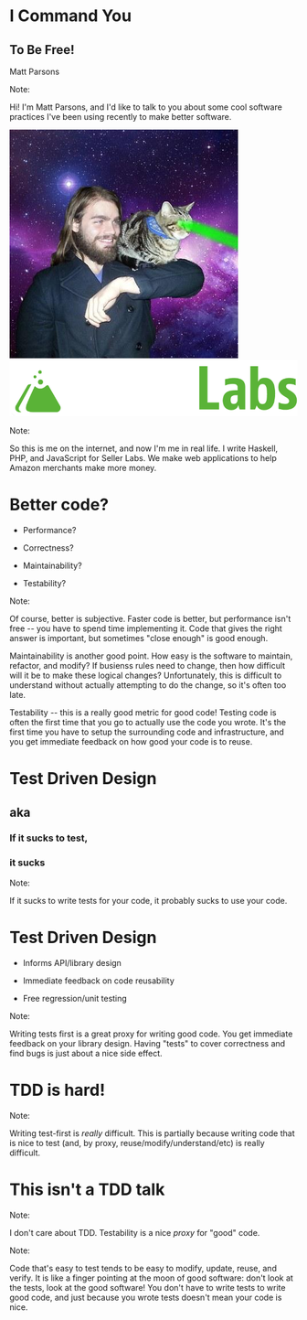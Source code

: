 # I Command You

## To Be Free!

Matt Parsons

Note:

Hi! I'm Matt Parsons, and I'd like to talk to you about some cool software
practices I've been using recently to make better software.


![](image_MattParsons.jpg) <!-- .element: id="plain" -->
![](seller-labs-dark.png) <!-- .element: id="plain" -->

Note:

So this is me on the internet, and now I'm me in real life. I write Haskell,
PHP, and JavaScript for Seller Labs. We make web applications to help Amazon
merchants make more money.


# Better code?

* Performance?
<!-- .element: class="fragment" -->
* Correctness?
<!-- .element: class="fragment" -->
* Maintainability?
<!-- .element: class="fragment" -->
* Testability?
<!-- .element: class="fragment" -->

Note:

Of course, better is subjective. Faster code is better, but performance isn't
free -- you have to spend time implementing it.  Code that gives the right
answer is important, but sometimes "close enough" is good enough.

Maintainability is another good point. How easy is the software to maintain,
refactor, and modify? If busienss rules need to change, then how difficult will
it be to make these logical changes? Unfortunately, this is difficult to
understand without actually attempting to do the change, so it's often too
late.

Testability -- this is a really good metric for good code! Testing code is
often the first time that you go to actually use the code you wrote. It's the
first time you have to setup the surrounding code and infrastructure, and you
get immediate feedback on how good your code is to reuse.


# Test Driven Design

## aka
<!-- .element: class="fragment" -->

### If it sucks to test,
<!-- .element: class="fragment" -->

### it sucks
<!-- .element: class="fragment" -->

Note:

If it sucks to write tests for your code, it probably sucks to use your code.


# Test Driven Design

* Informs API/library design
<!-- .element: class="fragment" -->
* Immediate feedback on code reusability
<!-- .element: class="fragment" -->
* Free regression/unit testing
<!-- .element: class="fragment" -->

Note:

Writing tests first is a great proxy for writing good code.
You get immediate feedback on your library design.
Having "tests" to cover correctness and find bugs is just about a nice side effect. 


# TDD is hard!

Note:

Writing test-first is *really* difficult.
This is partially because writing code that is nice to test (and, by proxy, reuse/modify/understand/etc) is really difficult.


# This isn't a TDD talk

Note:

I don't care about TDD. Testability is a nice *proxy* for "good" code.


<!-- .slide: data-background="finger-moon.jpg" -->
Note:

Code that's easy to test tends to be easy to modify, update, reuse, and verify.
It is like a finger pointing at the moon of good software: don't look at the
tests, look at the good software! You don't have to write tests to write good
code, and just because you wrote tests doesn't mean your code is nice.
